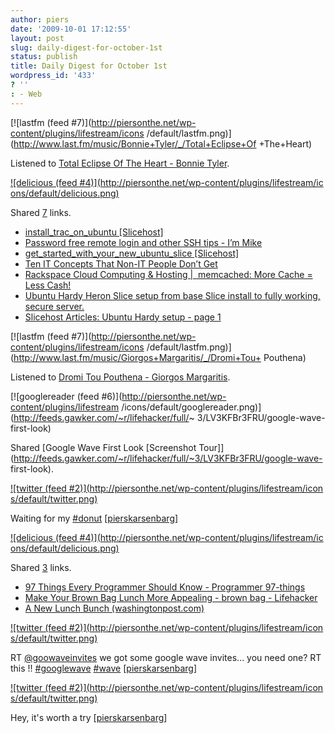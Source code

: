 ```yaml
---
author: piers
date: '2009-10-01 17:12:55'
layout: post
slug: daily-digest-for-october-1st
status: publish
title: Daily Digest for October 1st
wordpress_id: '433'
? ''
: - Web
---
```


[![lastfm (feed #7)](http://piersonthe.net/wp-content/plugins/lifestream/icons
/default/lastfm.png)](http://www.last.fm/music/Bonnie+Tyler/_/Total+Eclipse+Of
+The+Heart)

Listened to [Total Eclipse Of The Heart - Bonnie
Tyler](http://www.last.fm/music/Bonnie+Tyler/_/Total+Eclipse+Of+The+Heart).

[![delicious (feed #4)](http://piersonthe.net/wp-content/plugins/lifestream/ic
ons/default/delicious.png)](http://del.icio.us/piersk)

Shared [7](void(0);) links.

  * [install_trac_on_ubuntu [Slicehost]](http://wiki.slicehost.com/doku.php?id=install_trac_on_ubuntu)
  * [Password free remote login and other SSH tips - I’m Mike](http://immike.net/blog/2007/08/06/password-free-remote-login-and-other-ssh-tips/)
  * [get_started_with_your_new_ubuntu_slice [Slicehost]](http://wiki.slicehost.com/doku.php?id=get_started_with_your_new_ubuntu_slice)
  * [Ten IT Concepts That Non-IT People Don’t Get](http://www.hackification.com/2009/09/28/ten-it-concepts-that-non-it-people-dont-get/)
  * [Rackspace Cloud Computing & Hosting |  memcached: More Cache = Less Cash!](http://www.rackspacecloud.com/blog/2009/07/29/memcached-more-cache-less-cash/)
  * [Ubuntu Hardy Heron Slice setup from base Slice install to fully working, secure server.](http://articles.slicehost.com/ubuntu-hardy)
  * [Slicehost Articles: Ubuntu Hardy setup - page 1](http://articles.slicehost.com/2008/4/25/ubuntu-hardy-setup-page-1)

[![lastfm (feed #7)](http://piersonthe.net/wp-content/plugins/lifestream/icons
/default/lastfm.png)](http://www.last.fm/music/Giorgos+Margaritis/_/Dromi+Tou+
Pouthena)

Listened to [Dromi Tou Pouthena - Giorgos
Margaritis](http://www.last.fm/music/Giorgos+Margaritis/_/Dromi+Tou+Pouthena).

[![googlereader (feed #6)](http://piersonthe.net/wp-content/plugins/lifestream
/icons/default/googlereader.png)](http://feeds.gawker.com/~r/lifehacker/full/~
3/LV3KFBr3FRU/google-wave-first-look)

Shared [Google Wave First Look [Screenshot
Tour]](http://feeds.gawker.com/~r/lifehacker/full/~3/LV3KFBr3FRU/google-wave-
first-look).

[![twitter (feed #2)](http://piersonthe.net/wp-content/plugins/lifestream/icon
s/default/twitter.png)](http://twitter.com/pierskarsenbarg/statuses/4523009649
)

Waiting for my [#donut](https://search.twitter.com/search?q=%23donut)
[[pierskarsenbarg](http://twitter.com/pierskarsenbarg/statuses/4523009649)]

[![delicious (feed #4)](http://piersonthe.net/wp-content/plugins/lifestream/ic
ons/default/delicious.png)](http://del.icio.us/piersk)

Shared [3](void(0);) links.

  * [97 Things Every Programmer Should Know - Programmer 97-things](http://programmer.97things.oreilly.com/wiki/index.php/97_Things_Every_Programmer_Should_Know)
  * [Make Your Brown Bag Lunch More Appealing - brown bag - Lifehacker](http://lifehacker.com/5285354/make-your-brown-bag-lunch-more-appealing)
  * [A New Lunch Bunch (washingtonpost.com)](http://www.washingtonpost.com/wp-srv/artsandliving/food/graphics/lunchbox/index.html)

[![twitter (feed #2)](http://piersonthe.net/wp-content/plugins/lifestream/icon
s/default/twitter.png)](http://twitter.com/pierskarsenbarg/statuses/4527568191
)

RT [@goowaveinvites](http://www.twitter.com/goowaveinvites) we got some google
wave invites... you need one? RT this !!
[#googlewave](https://search.twitter.com/search?q=%23googlewave)
[#wave](https://search.twitter.com/search?q=%23wave)
[[pierskarsenbarg](http://twitter.com/pierskarsenbarg/statuses/4527568191)]

[![twitter (feed #2)](http://piersonthe.net/wp-content/plugins/lifestream/icon
s/default/twitter.png)](http://twitter.com/pierskarsenbarg/statuses/4527574576
)

Hey, it's worth a try
[[pierskarsenbarg](http://twitter.com/pierskarsenbarg/statuses/4527574576)]

